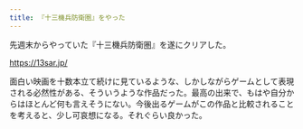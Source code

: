 ```yaml
---
title: 『十三機兵防衛圏』をやった
---
```


先週末からやっていた『十三機兵防衛圏』を遂にクリアした。

https://13sar.jp/

面白い映画を十数本立て続けに見ているような、しかしながらゲームとして表現される必然性がある、そういうような作品だった。最高の出来で、もはや自分からはほとんど何も言えそうにない。今後出るゲームがこの作品と比較されることを考えると、少し可哀想になる。それぐらい良かった。
